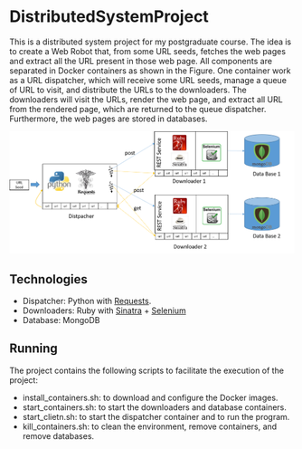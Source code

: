 # DistributedSystemProject #
This is a distributed system project for my postgraduate course. The idea is to create a Web Robot that, from some URL seeds, fetches the web pages and extract all the URL present in those web page. All components are separated in Docker containers as shown in the Figure. One container work as a URL dispatcher, which will receive some URL seeds, manage a queue of URL to visit, and distribute the URLs to the downloaders. The downloaders will visit the URLs, render the web page, and extract all URL from the rendered page, which are returned to the queue dispatcher. Furthermore, the web pages are stored in databases.


<p align="center">
  <img src ="./LaTeX/screenshot.png" />
</p>


## Technologies ##
* Dispatcher: Python with [Requests](http://docs.python-requests.org/en/master/).
* Downloaders: Ruby with [Sinatra](http://sinatrarb.com/) + [Selenium](http://www.seleniumhq.org/)
* Database: MongoDB

## Running ##

The project contains the following scripts to facilitate the execution of the project:

* install_containers.sh: to download and configure the Docker images.
* start_containers.sh: to start the downloaders and database containers.
* start_clietn.sh: to start the dispatcher container and to run the program.
* kill_containers.sh: to clean the environment, remove containers, and remove databases.